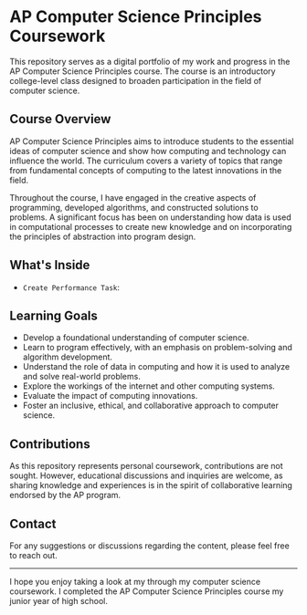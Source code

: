 # AP Computer Science Principles Coursework

This repository serves as a digital portfolio of my work and progress in the AP Computer Science Principles course. The course is an introductory college-level class designed to broaden participation in the field of computer science.

## Course Overview

AP Computer Science Principles aims to introduce students to the essential ideas of computer science and show how computing and technology can influence the world. The curriculum covers a variety of topics that range from fundamental concepts of computing to the latest innovations in the field.

Throughout the course, I have engaged in the creative aspects of programming, developed algorithms, and constructed solutions to problems. A significant focus has been on understanding how data is used in computational processes to create new knowledge and on incorporating the principles of abstraction into program design.

## What's Inside

- `Create Performance Task`: 

## Learning Goals

- Develop a foundational understanding of computer science.
- Learn to program effectively, with an emphasis on problem-solving and algorithm development.
- Understand the role of data in computing and how it is used to analyze and solve real-world problems.
- Explore the workings of the internet and other computing systems.
- Evaluate the impact of computing innovations.
- Foster an inclusive, ethical, and collaborative approach to computer science.

## Contributions

As this repository represents personal coursework, contributions are not sought. However, educational discussions and inquiries are welcome, as sharing knowledge and experiences is in the spirit of collaborative learning endorsed by the AP program.

## Contact

For any suggestions or discussions regarding the content, please feel free to reach out.

---

I hope you enjoy taking a look at my through my computer science coursework. I completed the AP Computer Science Principles course my junior year of high school.
